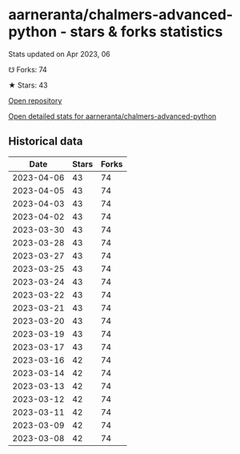 # aarneranta/chalmers-advanced-python - stars & forks statistics

Stats updated on Apr 2023, 06

☋ Forks: 74

★ Stars: 43

[Open repository](https://github.com/aarneranta/chalmers-advanced-python)

[Open detailed stats for aarneranta/chalmers-advanced-python](https://reviewgithub.com/rep/aarneranta/chalmers-advanced-python)

## Historical data
| Date | Stars | Forks |
|------|-------|-------|
| 2023-04-06 | 43 | 74 | 
| 2023-04-05 | 43 | 74 | 
| 2023-04-03 | 43 | 74 | 
| 2023-04-02 | 43 | 74 | 
| 2023-03-30 | 43 | 74 | 
| 2023-03-28 | 43 | 74 | 
| 2023-03-27 | 43 | 74 | 
| 2023-03-25 | 43 | 74 | 
| 2023-03-24 | 43 | 74 | 
| 2023-03-22 | 43 | 74 | 
| 2023-03-21 | 43 | 74 | 
| 2023-03-20 | 43 | 74 | 
| 2023-03-19 | 43 | 74 | 
| 2023-03-17 | 43 | 74 | 
| 2023-03-16 | 42 | 74 | 
| 2023-03-14 | 42 | 74 | 
| 2023-03-13 | 42 | 74 | 
| 2023-03-12 | 42 | 74 | 
| 2023-03-11 | 42 | 74 | 
| 2023-03-09 | 42 | 74 | 
| 2023-03-08 | 42 | 74 | 


